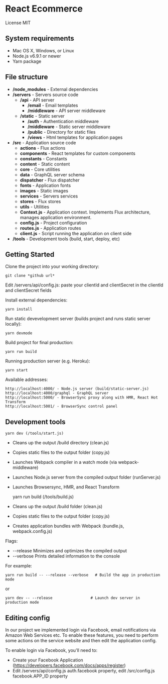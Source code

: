 # React Ecommerce

License MIT

## System requirements

* Mac OS X, Windows, or Linux
* Node.js v6.9.1 or newer
* Yarn package

## File structure

* **/node_modules** - External dependencies
* **/servers** - Servers source code
    * **/api** - API server
        * **/email** - Email templates
        * **/middleware** - API server middleware
    * **/static** - Static server
        * **/auth** - Authentication middleware
        * **/middleware** - Static server middleware
        * **/public** - Directory for static files
        * **/views** - Html templates for application pages
* **/src** - Application source code
    * **actions** - Flux actions
    * **components** - React templates for custom components
    * **constants** - Constants
    * **content** - Static content
    * **core** - Core utilities
    * **data** - GraphQL server schema
    * **dispatcher** - Flux dispatcher
    * **fonts** - Application fonts
    * **images** - Static images
    * **services** - Servers services
    * **stores** - Flux stores
    * **utils** - Utilities
    * **Context.js** - Application context. Implements Flux architecture, manages application environment.
    * **config.js** - Project configuration
    * **routes.js** - Application routes
    * **client.js** - Script running the application on client side
* **/tools** - Development tools (build, start, deploy, etc)

## Getting Started

Clone the project into your working directory:

    git clone *github url*


Edit /servers/api/config.js: paste your clientId and clientSecret in the clientId and clientSecret fields

Install external dependencies:

    yarn install
    
Run static devevelopment server (builds project and runs static server locally):

    yarn devmode

Build project for final production:

    yarn run build

Running production server (e.g. Heroku):

    yarn start

Available addresses:

    http://localhost:4000/ - Node.js server (build/static-server.js)
    http://localhost:4000/graphql - GraphQL server
    http://localhost:5000/ - BrowserSync proxy along with HMR, React Hot Transform
    http://localhost:5001/ - BrowserSync control panel

## Development tools

    yarn dev (/tools/start.js)

* Cleans up the output /build directory (clean.js)
* Copies static files to the output folder (copy.js)
* Launches Webpack compiler in a watch mode (via webpack-middleware)
* Launches Node.js server from the compiled output folder (runServer.js)
* Launches Browsersync, HMR, and React Transform

    yarn run build (/tools/build.js)

* Cleans up the output /build folder (clean.js)
* Copies static files to the output folder (copy.js)
* Creates application bundles with Webpack (bundle.js, webpack.config.js)

Flags:
* --release	Minimizes and optimizes the compiled output
* --verbose	Prints detailed information to the console

For example:

    yarn run build -- --release --verbose   # Build the app in production mode

or

    yarn dev -- --release                 # Launch dev server in production mode

## Editing config

In our project we implemented login via Facebook, email notifications via Amazon Web Services etc.
To enable these features, you need to perform some actions on the service website and then edit the application config.

To enable login via Facebook, you'll need to:
* Create your Facebook Application (https://developers.facebook.com/docs/apps/register)
* Edit /servers/api/config.js auth.facebook property, edit /src/config.js facebook.APP_ID property

